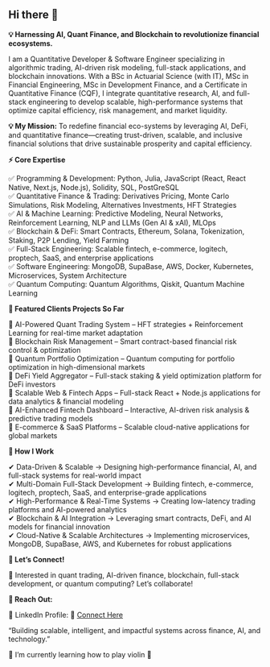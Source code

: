 ## Hi there 👋

**💡 Harnessing AI, Quant Finance, and Blockchain to revolutionize financial ecosystems.**

I am a Quantitative Developer & Software Engineer specializing in algorithmic trading, AI-driven risk modeling, full-stack applications, and blockchain innovations. With a BSc in Actuarial Science (with IT), MSc in Financial Engineering, MSc in Development Finance, and a Certificate in Quantitative Finance (CQF), I integrate quantitative research, AI, and full-stack engineering to develop scalable, high-performance systems that optimize capital efficiency, risk management, and market liquidity. 

**💡 My Mission:**
To redefine financial eco-systems by leveraging AI, DeFi, and quantitative finance—creating trust-driven, scalable, and inclusive financial solutions that drive sustainable prosperity and capital efficiency.

**⚡ Core Expertise**

✅ Programming & Development: Python, Julia, JavaScript (React, React Native, Next.js, Node.js), Solidity, SQL, PostGreSQL <br> 
✅ Quantitative Finance & Trading: Derivatives Pricing, Monte Carlo Simulations, Risk Modeling, Alternatives Investments, HFT Strategies <br> 
✅ AI & Machine Learning: Predictive Modeling, Neural Networks, Reinforcement Learning, NLP and LLMs (Gen AI & xAI), MLOps <br> 
✅ Blockchain & DeFi: Smart Contracts, Ethereum, Solana, Tokenization, Staking, P2P Lending, Yield Farming <br> 
✅ Full-Stack Engineering: Scalable fintech, e-commerce, logitech, proptech, SaaS, and enterprise applications <br> 
✅ Software Engineering: MongoDB, SupaBase, AWS, Docker, Kubernetes, Microservices, System Architecture <br> 
✅ Quantum Computing: Quantum Algorithms, Qiskit, Quantum Machine Learning <br> 

**🚀 Featured Clients Projects So Far**

🔹 AI-Powered Quant Trading System – HFT strategies + Reinforcement Learning for real-time market adaptation <br> 
🔹 Blockchain Risk Management – Smart contract-based financial risk control & optimization <br> 
🔹 Quantum Portfolio Optimization – Quantum computing for portfolio optimization in high-dimensional markets <br> 
🔹 DeFi Yield Aggregator – Full-stack staking & yield optimization platform for DeFi investors <br> 
🔹 Scalable Web & Fintech Apps – Full-stack React + Node.js applications for data analytics & financial modeling <br> 
🔹 AI-Enhanced Fintech Dashboard – Interactive, AI-driven risk analysis & predictive trading models <br> 
🔹 E-commerce & SaaS Platforms – Scalable cloud-native applications for global markets <br> 

**📌 How I Work**

✔ Data-Driven & Scalable → Designing high-performance financial, AI, and full-stack systems for real-world impact <br> 
✔ Multi-Domain Full-Stack Development → Building fintech, e-commerce, logitech, proptech, SaaS, and enterprise-grade applications <br> 
✔ High-Performance & Real-Time Systems → Creating low-latency trading platforms and AI-powered analytics <br> 
✔ Blockchain & AI Integration → Leveraging smart contracts, DeFi, and AI models for financial innovation <br> 
✔ Cloud-Native & Scalable Architectures → Implementing microservices, MongoDB, SupaBase, AWS, and Kubernetes for robust applications <br> 

**🤝 Let’s Connect!**

🚀 Interested in quant trading, AI-driven finance, blockchain, full-stack development, or quantum computing? Let’s collaborate!

**📩 Reach Out:**

🔹 LinkedIn Profile: 🔗 [Connect Here](https://ke.linkedin.com/in/jayson-ashioya-c-082814176)

“Building scalable, intelligent, and impactful systems across finance, AI, and technology.”

🌱 I’m currently learning how to play violin 🎻
